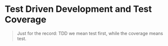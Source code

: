 # Test Driven Development and Test Coverage

> Just for the record: TDD we mean test first, while the coverage means test.
